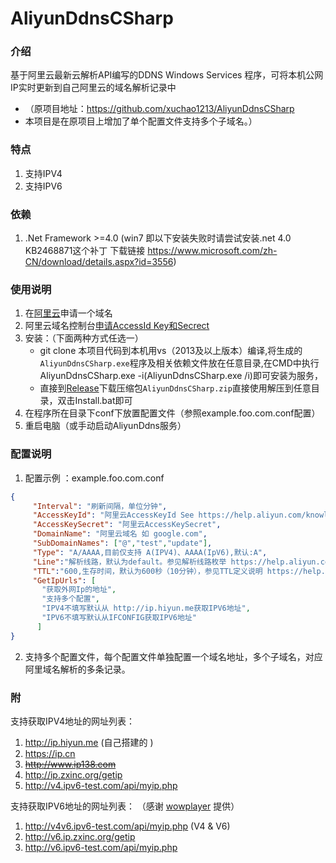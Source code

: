# AliyunDdnsCSharp

### 介绍

基于阿里云最新云解析API编写的DDNS Windows Services 程序，可将本机公网IP实时更新到自己阿里云的域名解析记录中

   - （原项目地址：https://github.com/xuchao1213/AliyunDdnsCSharp 
   -   本项目是在原项目上增加了单个配置文件支持多个子域名。）

### 特点

1. 支持IPV4
2. 支持IPV6

### 依赖

1. .Net Framework >=4.0 (win7 即以下安装失败时请尝试安装.net 4.0 KB2468871这个补丁 下载链接 https://www.microsoft.com/zh-CN/download/details.aspx?id=3556)  

### 使用说明

1. 在[阿里云](https://www.aliyun.com/)申请一个域名
2. 阿里云域名控制台[申请AccessId Key和Secrect](https://ak-console.aliyun.com/#/accesskey)
3. 安装：（下面两种方式任选一）
   - git clone 本项目代码到本机用vs（2013及以上版本）编译,将生成的`AliyunDdnsCSharp.exe`程序及相关依赖文件放在任意目录,在CMD中执行AliyunDdnsCSharp.exe -i(AliyunDdnsCSharp.exe /i)即可安装为服务，
   - 直接到[Release](../../releases)下载压缩包`AliyunDdnsCSharp.zip`直接使用解压到任意目录，双击Install.bat即可
4. 在程序所在目录下conf下放置配置文件（参照example.foo.com.conf配置）
5. 重启电脑（或手动启动AliyunDdns服务）

### 配置说明

1. 配置示例 ：example.foo.com.conf

 ```json
{
      "Interval": "刷新间隔，单位分钟",
      "AccessKeyId": "阿里云AccessKeyId See https://help.aliyun.com/knowledge_detail/38738.html?spm=5176.11065259.1996646101.searchclickresult.73c9490e2I0S3U",
      "AccessKeySecret": "阿里云AccessKeySecret",
      "DomainName": "阿里云域名 如 google.com",
      "SubDomainNames": ["@","test","update"],
      "Type": "A/AAAA,目前仅支持 A(IPV4)、AAAA(IpV6),默认:A",
	  "Line":"解析线路，默认为default。参见解析线路枚举 https://help.aliyun.com/document_detail/29807.html?spm=a2c4g.11186623.2.22.41dd2846rHiL1v",
      "TTL":"600,生存时间，默认为600秒（10分钟），参见TTL定义说明 https://help.aliyun.com/document_detail/29806.html?spm=a2c4g.11186623.2.18.7cde1cebY1cQtc",
      "GetIpUrls": [
        "获取外网Ip的地址",
        "支持多个配置",
        "IPV4不填写默认从 http://ip.hiyun.me获取IPV6地址",
        "IPV6不填写默认从IFCONFIG获取IPV6地址"
       ]
}
 ```
2. 支持多个配置文件，每个配置文件单独配置一个域名地址，多个子域名，对应阿里域名解析的多条记录。

### 附

支持获取IPV4地址的网址列表：

1.  http://ip.hiyun.me (自己搭建的 )
2.  https://ip.cn
3.  ~~http://www.ip138.com~~
4.  http://ip.zxinc.org/getip
5.  http://v4.ipv6-test.com/api/myip.php

支持获取IPV6地址的网址列表：
（感谢 [wowplayer](https://gitee.com/wowplayer) 提供）
1. http://v4v6.ipv6-test.com/api/myip.php (V4 & V6)
2. http://v6.ip.zxinc.org/getip
2. http://v6.ipv6-test.com/api/myip.php


